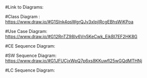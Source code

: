 #Link to Diagrams:

#Class Diagram : https://www.draw.io/#G1SInk4qsWgrQJv3xIpjlRcgEBhsWjKPoa

#Use Case Diagram: https://www.draw.io/#G12RnTZ98Iv6Vn5KeCwk_EikBI7EF2HK8G

#CE Sequence Diagram:

#SW Sequence Diagram: https://www.draw.io/#G1JFUCjxWpQ7p6xs8KKuwfl25wGQdMTHNj

#LC Sequence Diagram:
